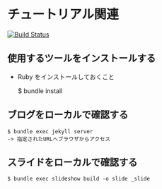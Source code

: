 # チュートリアル関連

[![Build Status](https://travis-ci.org/aizu-vim/tutorial.svg?branch=wip%2Ftravis)](https://travis-ci.org/aizu-vim/tutorial)


## 使用するツールをインストールする

* Ruby をインストールしておくこと

    $ bundle install

## ブログをローカルで確認する

```
$ bundle exec jekyll server
-> 指定されたURLへブラウザからアクセス
```


## スライドをローカルで確認する

```
$ bundle exec slideshow build -o slide _slide
```


